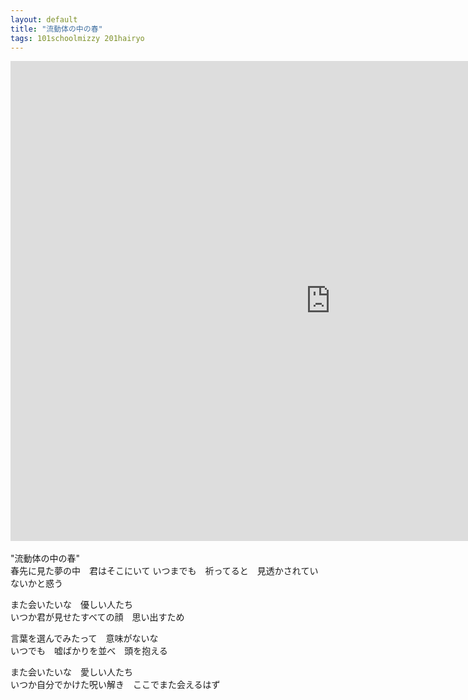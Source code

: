 ```yaml
---
layout: default
title: "流動体の中の春"
tags: 101schoolmizzy 201hairyo
---
```

<div class="movie-wrap">
<iframe width="1024" height="768" src="https://www.youtube.com/embed/ZBvkRz4QjjE" title="流動体の中の春 / 初音ミク" frameborder="0" allow="accelerometer; autoplay; clipboard-write; encrypted-media; gyroscope; picture-in-picture; web-share" allowfullscreen></iframe>
</div>
<br>
"流動体の中の春"  
<br>
春先に見た夢の中　君はそこにいて  
いつまでも　祈ってると　見透かされていないかと惑う  

また会いたいな　優しい人たち  
いつか君が見せたすべての顔　思い出すため  

言葉を選んでみたって　意味がないな  
いつでも　嘘ばかりを並べ　頭を抱える  

また会いたいな　愛しい人たち  
いつか自分でかけた呪い解き　ここでまた会えるはず  